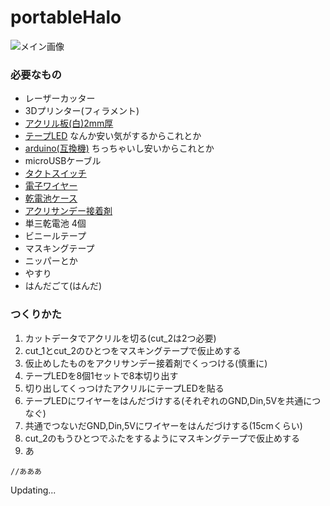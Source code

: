 # portableHalo
![メイン画像]( =160x)

### 必要なもの
- レーザーカッター
- 3Dプリンター(フィラメント)
- [アクリル板(白)2mm厚](https://www.hazaiya.co.jp/category/akuriru_3.html)
- [テープLED](http://amzn.asia/d/enwciwZ)
なんか安い気がするからこれとか
- [arduino(互換機)](http://amzn.asia/d/03yo8XP)
ちっちゃいし安いからこれとか
- microUSBケーブル
- [タクトスイッチ](http://akizukidenshi.com/catalog/g/gP-02561/)
- [電子ワイヤー](http://akizukidenshi.com/catalog/g/gP-06756/)
- [乾電池ケース](http://akizukidenshi.com/catalog/g/gP-10207/)
- [アクリサンデー接着剤](http://amzn.asia/d/3OnWLN0)
- 単三乾電池 4個
- ビニールテープ
- マスキングテープ
- ニッパーとか
- やすり
- はんだごて(はんだ)

### つくりかた
1. カットデータでアクリルを切る(cut_2は2つ必要)
2. cut_1とcut_2のひとつをマスキングテープで仮止めする	
3. 仮止めしたものをアクリサンデー接着剤でくっつける(慎重に)				
4. テープLEDを8個1セットで8本切り出す
5. 切り出してくっつけたアクリルにテープLEDを貼る
6. テープLEDにワイヤーをはんだづけする(それぞれのGND,Din,5Vを共通につなぐ)
7. 共通でつないだGND,Din,5Vにワイヤーをはんだづけする(15cmくらい)
8. cut_2のもうひとつでふたをするようにマスキングテープで仮止めする
9. あ
```
//あああ
```

Updating...